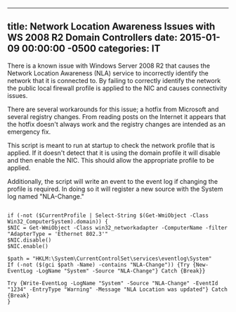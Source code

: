 ﻿---

title:  Network Location Awareness Issues with WS 2008 R2 Domain Controllers
date:   2015-01-09 00:00:00 -0500
categories: IT
---






There is a known issue with Windows Server 2008 R2 that causes the Network Location Awareness (NLA) service to incorrectly identify the network that it is connected to. By failing to correctly identify the network the public local firewall profile is applied to the NIC and causes connectivity issues.

There are several workarounds for this issue; a hotfix from Microsoft and several registry changes. From reading posts on the Internet it appears that the hotfix doesn't always work and the registry changes are intended as an emergency fix.

This script is meant to run at startup to check the network profile that is applied. If it doesn't detect that it is using the domain profile it will disable and then enable the NIC. This should allow the appropriate profile to be applied.

Additionally, the script will write an event to the event log if changing the profile is required. In doing so it will register a new source with the System log named "NLA-Change."
```powershell$CurrentProfile = netsh advfirewall Monitor show currentprofile

if (-not ($CurrentProfile | Select-String $(Get-WmiObject -Class Win32_ComputerSystem).domain)) {
$NIC = Get-WmiObject -Class win32_networkadapter -ComputerName -filter "AdapterType = 'Ethernet 802.3'"
$NIC.disable()
$NIC.enable()

$path = "HKLM:\System\CurrentControlSet\services\eventlog\System"
If (-not ($(gci $path -Name) -contains "NLA-Change")) {Try {New-EventLog -LogName "System" -Source "NLA-Change"} Catch {Break}}

Try {Write-EventLog -LogName "System" -Source "NLA-Change" -EventId "1234" -EntryType "Warning" -Message "NLA Location was updated"} Catch {Break}
}
```


